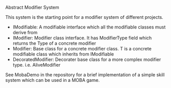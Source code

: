Abstract Modifier System

This system is the starting point for a modifier system of different projects.

- IModifiable: A modifiable interface which all the modifiable classes must derive from
- IModifier: Modifier class interface. It has ModifierType field which returns the Type of a concrete modifier
- Modifier<T>: Base class for a concrete modifier class. T is a concrete modifiable class which inherits from IModifiable
- DecoratedModifier<T>: Decorater base class for a more complex modifier type. i.e. AliveModifier<T>

See MobaDemo in the repository for a brief implementation of a simple skill system which can be used in a MOBA game.
